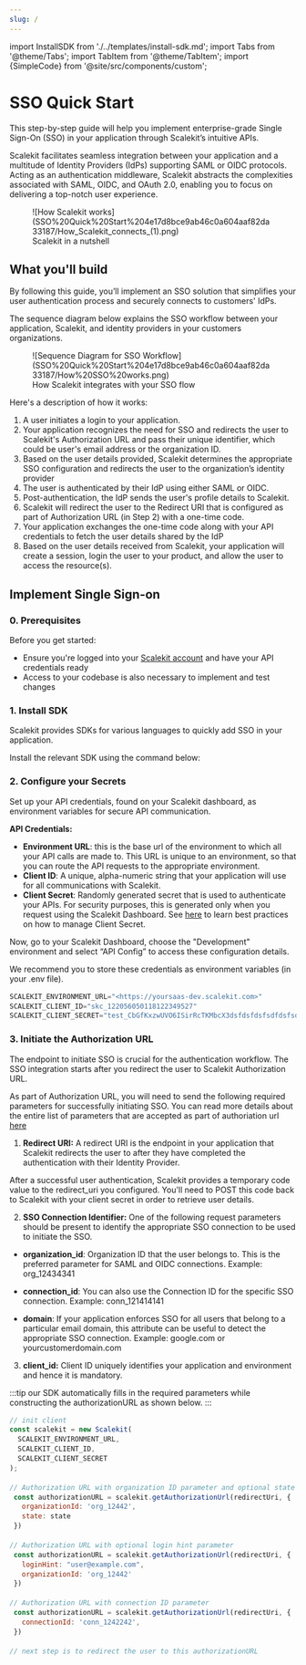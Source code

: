 ```yaml
---
slug: /
---
```

import InstallSDK from './../templates/install-sdk.md';
import Tabs from '@theme/Tabs';
import TabItem from '@theme/TabItem';
import {SimpleCode} from '@site/src/components/custom';


# SSO Quick Start

This step-by-step guide will help you implement enterprise-grade Single Sign-On (SSO) in your application through Scalekit’s intuitive APIs.

Scalekit facilitates seamless integration between your application and a multitude of Identity Providers (IdPs) supporting SAML or OIDC protocols. Acting as an authentication middleware, Scalekit abstracts the complexities associated with SAML, OIDC, and OAuth 2.0, enabling you to focus on delivering a top-notch user experience.

<figure>![How Scalekit works](SSO%20Quick%20Start%204e17d8bce9ab46c0a604aaf82da33187/How_Scalekit_connects_(1).png)
<figcaption>Scalekit in a nutshell</figcaption></figure>

## What you'll build

By following this guide, you’ll implement an SSO solution that simplifies your user authentication process and securely connects to customers' IdPs.

The sequence diagram below explains the SSO workflow between your application, Scalekit, and identity providers in your customers organizations.

<figure>![Sequence Diagram for SSO Workflow](SSO%20Quick%20Start%204e17d8bce9ab46c0a604aaf82da33187/How%20SSO%20works.png)
<figcaption>How Scalekit integrates with your SSO flow</figcaption></figure>

Here's a description of how it works:

1. A user initiates a login to your application.
2. Your application recognizes the need for SSO and redirects the user to Scalekit's Authorization URL and pass their unique identifier, which could be user's email address or the organization ID.
3. Based on the user details provided, Scalekit determines the appropriate SSO configuration and redirects the user to the organization’s identity provider
4. The user is authenticated by their IdP using either SAML or OIDC.
5. Post-authentication, the IdP sends the user's profile details to Scalekit.
6. Scalekit will redirect the user to the Redirect URI that is configured as part of Authorization URL (in Step 2) with a one-time code.
7. Your application exchanges the one-time code along with your API credentials to fetch the user details shared by the IdP
8. Based on the user details received from Scalekit, your application will create a session, login the user to your product, and allow the user to access the resource(s).

## Implement Single Sign-on

### 0. Prerequisites

Before you get started: 

- Ensure you're logged into your [Scalekit account](https://app.scalekit.com) and have your API credentials ready
- Access to your codebase is also necessary to implement and test changes


### 1. Install SDK

Scalekit provides SDKs for various languages to quickly add SSO in your application.

Install the relevant SDK using the command below:

<InstallSDK />

### 2. Configure your Secrets


Set up your API credentials, found on your Scalekit dashboard, as environment variables for secure API communication.

**API Credentials:**

- **Environment URL**: this is the base url of the environment to which all your API calls are made to. This URL is unique to an environment, so that you can route the API requests to the appropriate environment.
- **Client ID**: A unique, alpha-numeric string that your application will use for all communications with Scalekit.
- **Client Secret**: Randomly generated secret that is used to authenticate your APIs. For security purposes, this is generated only when you request using the Scalekit Dashboard. See [here](/docs/best-practices/manage-client-secrets.md) to learn best practices on how to manage Client Secret.

Now, go to your Scalekit Dashboard, choose the "Development" environment and select “API Config” to access these configuration details. 

We recommend you to store these credentials as environment variables (in your .env file). 

```jsx title=".env"
SCALEKIT_ENVIRONMENT_URL="<https://yoursaas-dev.scalekit.com>"
SCALEKIT_CLIENT_ID="skc_122056050118122349527"
SCALEKIT_CLIENT_SECRET="test_CbGfKxzwUVO6ISirRcTKMbcX3dsfdsfdsfsdfdsfsdfGmXLN"
```

### 3. Initiate the Authorization URL

The endpoint to initiate SSO is crucial for the authentication workflow. The SSO integration starts after you redirect the user to Scalekit Authorization URL.


As part of Authorization URL, you will need to send the following required parameters for successfully initiating SSO. You can read more details about the entire list of parameters that are accepted as part of authoriation url <a href="/best-practices/authorization-url" target="_blank">here</a>

1. **Redirect URI:** A redirect URI is the endpoint in your application that Scalekit redirects the user to after they have completed the authentication with their Identity Provider.

After a successful user authentication, Scalekit provides a temporary code value to the redirect_uri you configured. You'll need to POST this code back to Scalekit with your client secret in order to retrieve user details.

2. **SSO Connection Identifier:** One of the following request parameters should be present to identify the appropriate SSO connection to be used to initiate the SSO.

- **<SimpleCode>organization_id</SimpleCode>**: Organization ID that the user belongs to. This is the preferred parameter for SAML and OIDC connections.  Example: <SimpleCode>org_12434341</SimpleCode>


- **<SimpleCode>connection_id</SimpleCode>**: You can also use the Connection ID for the specific SSO connection. Example: <SimpleCode>conn_121414141</SimpleCode>

- **<SimpleCode>domain</SimpleCode>**: If your application enforces SSO for all users that belong to a particular email domain, this attribute can be useful to detect the appropriate SSO connection. Example: <SimpleCode>google.com or yourcustomerdomain.com</SimpleCode>

3. **client_id:** Client ID uniquely identifies your application and environment and hence it is mandatory. 

:::tip
our SDK automatically fills in the required parameters while constructing the authorizationURL as shown below.
:::
<Tabs groupId="tech-stack">
<TabItem value="nodejs" label="Node.js">

```javascript showLineNumbers
// init client
const scalekit = new Scalekit(
  SCALEKIT_ENVIRONMENT_URL,
  SCALEKIT_CLIENT_ID,
  SCALEKIT_CLIENT_SECRET
);

// Authorization URL with organization ID parameter and optional state parameter
 const authorizationURL = scalekit.getAuthorizationUrl(redirectUri, {
   organizationId: 'org_12442',
   state: state
 })

// Authorization URL with optional login hint parameter
 const authorizationURL = scalekit.getAuthorizationUrl(redirectUri, {
   loginHint: "user@example.com",
   organizationId: 'org_12442'
 })

// Authorization URL with connection ID parameter
 const authorizationURL = scalekit.getAuthorizationUrl(redirectUri, {
   connectionId: 'conn_1242242',
 })

// next step is to redirect the user to this authorizationURL
```

</TabItem>
<!-- <TabItem value="py" label="Python">

```python
# write python code here
```

</TabItem>
<TabItem value="golang" label="Go">

```go
// write go code here
```

</TabItem> -->
</Tabs>


### 4. Fetch User Details

After Scalekit completes SSO authentication, it sends a unique authorization code to the redirect_uri that is sent as part of the authorization URL above. You will need to send this `code` and `redirect_uri` to get the authenticated user's profile information.

<Tabs groupId="tech-stack">
<TabItem value="nodejs" label="Node.js">

```javascript showLineNumbers
const {code, error, error_description, idp_initiated_login, connection_id, relay_state} = req.query;

if (error) {
  // handle errors
}

// check if this is an idp initiated login
if (idp_initiated_login && idp_initiated_login === "success") {
  // handle idp initiated login
  const authorizationURL = scalekit.getAuthorizationUrl(redirectUri, {
    connectionId: connection_id,
    ...(relay_state && {state: relay_state}) // optionally pass relay state as state parameter
  })

  // next step is to redirect the user to this authorizationURL
}

// if there are no errors and if this is not an IdP initiated SSO, then authenticate with the code
const res = await sc.authenticateWithCode({
  code: code,
  redirectUri: redirectUri
});

// res.user has the authenticated user's details 
const userEmail = res.user.email;


// next step is to create a session for this user and allow access to your application resources
```

</TabItem>
<!-- <TabItem value="py" label="Python">

```python
# write python code here
```

</TabItem>
<TabItem value="golang" label="Go">

```go
// write go code here
```

</TabItem> -->
</Tabs>



## Onboarding Enterprise Customers

Once SSO is implemented, you’ll want to thoroughly test the setup and go through a production checklist to ensure your application is secure and ready for enterprise use.

- [Test SSO](/docs/single-sign-on/testing-sso.md)
- [Production Check-list](/docs/single-sign-on/golive-checklist.md)


Explore more. Check out:

- [Node.js SDK](https://github.com/scalekit-inc/scalekit-sdk-node) - Reference the SDK used in this guide for a deep dive into its capabilities
- [Sample Node.js App](https://github.com/scalekit-inc/scalekit-demos/tree/main/your-saas-app) - Download and explore a fully functional sample app to jumpstart your implementation


Now that you have a working SSO integration with Scalekit, you're ready to provide a seamless authentication experience for your users. Happy coding!
